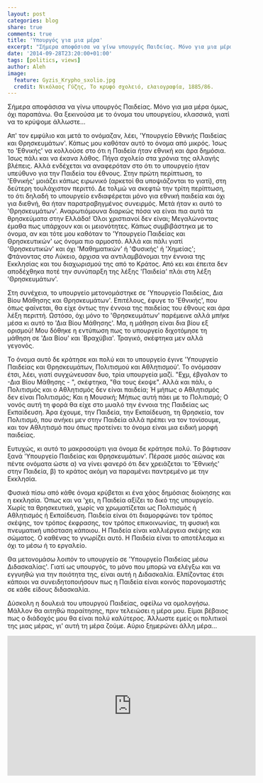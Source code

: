 ```yaml
---
layout: post
categories: blog
share: true
comments: true
title: 'Υπουργός για μια μέρα'
excerpt: "Σήμερα αποφάσισα να γίνω υπουργός Παιδείας. Μόνο για μια μέρα όμως, όχι παραπάνω..."
date: '2014-09-28T23:20:00+01:00'
tags: [politics, views]
author: Aleh
image:
  feature: Gyzis_Krypho_sxolio.jpg
  credit: Νικόλαος Γύζης, Το κρυφό σχολειό, ελαιογραφία, 1885/86.  
---
```

Σήμερα αποφάσισα να γίνω υπουργός Παιδείας. Μόνο για μια μέρα όμως, όχι παραπάνω. Θα ξεκινούσα με το όνομα του υπουργείου, κλασσικά, γιατί να το κρύψομε άλλωστε...

Απ' τον εμφύλιο και μετά το ονόμαζαν, λέει, 'Υπουργείο Εθνικής Παιδείας και Θρησκευμάτων'. Κάπως μου καθόταν αυτό το όνομα από μικρός.  Ίσως το 'Εθνικής' να κολλούσε στο ότι η Παιδεία ήταν εθνική και άρα δημόσια. Ίσως πάλι και να έκανα λάθος. Πήγα σχολείο στα χρόνια της αλλαγής βλέπεις. Αλλά ενδέχεται να αναφερόταν στο ότι το υπουργείο ήταν υπεύθυνο για την Παιδεία του έθνους. Στην πρώτη περίπτωση, το 'Εθνικής' μοιάζει κάπως ειρωνικό (αρκετοί θα υποψιάζονται το γιατί), στη δεύτερη τουλάχιστον περιττό. Δε τολμώ να σκεφτώ την τρίτη περίπτωση, το ότι δηλαδή το υπουργείο ενδιαφέρεται μόνο για εθνική παιδεία και όχι για διεθνή, θα ήταν παρατραβηγμένος συνειρμός. Μετά ήταν κι αυτό το 'Θρησκευμάτων'. Αναρωτιόμουνα διαρκώς πόσα να είναι πια αυτά τα θρησκεύματα στην Ελλάδα! Όλοι χριστιανοί δεν είναι; Μεγαλώνοντας έμαθα πως υπάρχουν και οι μειονότητες. Κάπως συμβιβάστηκα με το όνομα, αν και τότε μου καθόταν το 'Υπουργείο Παιδείας και Θρησκευτικών' ως όνομα πιο αρμοστό. Αλλά και πάλι γιατί 'Θρησκευτικών' και όχι 'Μαθηματικών' ή 'Φυσικής' ή 'Χημείας'; Φτάνοντας στο Λύκειο, άρχισα να αντιλαμβάνομαι την έννοια της Εκκλησίας και του διαχωρισμού της από το Κράτος. Από κει και έπειτα δεν αποδέχθηκα ποτέ την συνύπαρξη της λέξης 'Παιδεία' πλάι στη λέξη 'Θρησκευμάτων'. 

Στη συνέχεια, το υπουργείο μετονομάστηκε σε  'Υπουργείο Παιδείας, Δια Βίου Μάθησης και Θρησκευμάτων'. Επιτέλους, έφυγε το 'Εθνικής', που όπως φαίνεται, θα είχε όντως την έννοια της παιδείας του έθνους και άρα λέξη περιττή. Ωστόσο, όχι μόνο το 'Θρησκευμάτων' παρέμεινε αλλά μπήκε μέσα κι αυτό το 'Δια Βίου Μάθησης'. Μα, η μάθηση είναι δια βίου εξ ορισμού! Μου δόθηκε η εντύπωση πως το υπουργείο διχοτόμησε τη μάθηση σε 'Δια Βίου' και ΄Βραχύβια'.  Τραγικό, σκέφτηκα μεν αλλά γεγονός.

Το όνομα αυτό δε κράτησε και πολύ και το υπουργείο έγινε 'Υπουργείο Παιδείας και Θρησκευμάτων, Πολιτισμού και Αθλητισμού'. Το ονόμασαν έτσι, λέει, γιατί συγχώνευσαν δυο, τρία υπουργεία μαζί.  "Εχμ, έβγαλαν το -Δια Βίου Μάθησης - ", σκέφτηκα, "θα τους έκοψε". Αλλά και πάλι, ο Πολιτισμός και ο Αθλητισμός δεν είναι παιδεία; Ή μήπως ο Αθλητισμός δεν είναι Πολιτισμός; Και η Μουσική; Μήπως αυτή πάει με το Πολιτισμό; Ο νονός αυτή τη φορά θα είχε στο μυαλό την έννοια της Παιδείας ως Εκπαίδευση. Άρα έχουμε, την Παιδεία, την Εκπαίδευση, τη Θρησκεία, τον Πολιτισμό, που ανήκει μεν στην Παιδεία αλλά πρέπει να τον τονίσουμε, και τον Αθλητισμό που όπως προτείνει το όνομα είναι μια ειδική μορφή παιδείας.

Ευτυχώς, κι αυτό το μακροσούρτι για όνομα δε κράτησε πολύ. Το βάφτισαν ξανά 'Υπουργείο Παιδείας και Θρησκευμάτων'.  Πέρασε μισός αιώνας και πέντε ονόματα ώστε α) να γίνει φανερό ότι δεν χρειάζεται το 'Εθνικής' στην Παιδεία,  β) το κράτος ακόμη να παραμένει παντρεμένο με την Εκκλησία. 

Φυσικά πίσω από κάθε όνομα κρύβεται κι ένα χάος δημόσιας διοίκησης και η εκκλησία.  Όπως και να 'χει, η Παιδεία αξίζει το δικό της υπουργείο. Χωρίς τα θρησκευτικά, χωρίς να χρωματίζεται ως Πολιτισμός ή Αθλητισμός ή Εκπαίδευση. Παιδεία είναι ότι διαμορφώνει τον τρόπος σκέψης, τον τρόπος έκφρασης, τον τρόπος επικοινωνίας, τη φυσική και πνευματική υπόσταση κάποιου. Η Παιδεία είναι καλλιέργεια  σκέψης και σώματος. Ο καθένας το γνωρίζει αυτό. Η Παιδεία είναι το αποτέλεσμα κι όχι το μέσω ή το εργαλείο. 

Θα μετονομάσω λοιπόν το υπουργείο σε 'Υπουργείο Παιδείας μέσω Διδασκαλίας'. Γιατί ως υπουργός, το μόνο που μπορώ να ελέγξω και να εγγυηθώ για την ποιότητα της, είναι αυτή η Διδασκαλία. Ελπίζοντας έτσι κάποιοι να συνειδητοποιήσουν πως η Παιδεία είναι κοινός παρονομαστής σε κάθε είδους διδασκαλία.

Δύσκολη η δουλειά του υπουργού Παιδείας, οφείλω να ομολογήσω. Μάλλον θα αιτηθώ παραίτησης, πριν τελειώσει η μέρα μου. Είμαι βέβαιος πως ο διάδοχός μου θα είναι πολύ καλύτερος.  Άλλωστε εμείς οι πολιτικοί της μιας μέρας, γι' αυτή τη μέρα ζούμε. Αύριο ξημερώνει άλλη μέρα...

<iframe width="560" height="315" src="http://www.youtube.com/embed/-UzPUmdG4A4" frameborder="0"> </iframe>
<br/>